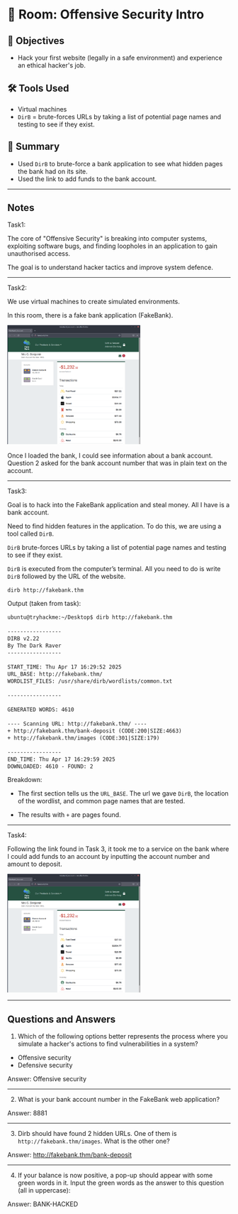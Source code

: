 # 🚪 Room: Offensive Security Intro

## 🎯 Objectives
- Hack your first website (legally in a safe environment) and experience an ethical hacker's job.

## 🛠️ Tools Used
- Virtual machines
- `DirB` = brute-forces URLs by taking a list of potential page names and testing to see if they exist.

## 💬 Summary
- Used `DirB` to brute-force a bank application to see what hidden pages the bank had on its site.
- Used the link to add funds to the bank account.

-----

## Notes

Task1:

The core of "Offensive Security" is breaking into computer systems, exploiting software bugs, and finding loopholes in an application to gain unauthorised access.

The goal is to understand hacker tactics and improve system defence.

-----

Task2:

We use virtual machines to create simulated environments.

In this room, there is a fake bank application (FakeBank). 

<img fakebank src="/pre-security/introduction-to-cyber-security/assets/fakebank.png" alt="Fakebank homepage" style="width:300px">

Once I loaded the bank, I could see information about a bank account. Question 2 asked for the bank account number that was in plain text on the account.

-----

Task3:

Goal is to hack into the FakeBank application and steal money. All I have is a bank account.

Need to find hidden features in the application. To do this, we are using a tool called `DirB`.

`DirB` brute-forces URLs by taking a list of potential page names and testing to see if they exist.

`DirB` is executed from the computer’s terminal. All you need to do is write `DirB` followed by the URL of the website.
```
dirb http://fakebank.thm
```
Output (taken from task):
```
ubuntu@tryhackme:~/Desktop$ dirb http://fakebank.thm

-----------------
DIRB v2.22
By The Dark Raver
-----------------

START_TIME: Thu Apr 17 16:29:52 2025
URL_BASE: http://fakebank.thm/
WORDLIST_FILES: /usr/share/dirb/wordlists/common.txt

-----------------

GENERATED WORDS: 4610

---- Scanning URL: http://fakebank.thm/ ----
+ http://fakebank.thm/bank-deposit (CODE:200|SIZE:4663)
+ http://fakebank.thm/images (CODE:301|SIZE:179)

-----------------
END_TIME: Thu Apr 17 16:29:59 2025
DOWNLOADED: 4610 - FOUND: 2
```
Breakdown:
- The first section tells us the `URL_BASE`. The url we gave `DirB`, the location of the wordlist, and common page names that are tested.

- The results with `+` are pages found.

-----

Task4:

Following the link found in Task 3, it took me to a service on the bank where I could add funds to an account by inputting the account number and amount to deposit.

<img src="/pre-security/introduction-to-cyber-security/assets/add-funds.png" alt="Add funds on fake bank" style="width:300px">

-----

## Questions and Answers
1. Which of the following options better represents the process where you simulate a hacker's actions to find vulnerabilities in a system?

- Offensive security
- Defensive security

Answer: Offensive security

-----

2. What is your bank account number in the FakeBank web application?

Answer: 8881

-----

3. Dirb should have found 2 hidden URLs. One of them is `http://fakebank.thm/images`. What is the other one?

Answer: http://fakebank.thm/bank-deposit

-----

4. If your balance is now positive, a pop-up should appear with some green words in it. Input the green words as the answer to this question (all in uppercase):

Answer: BANK-HACKED
